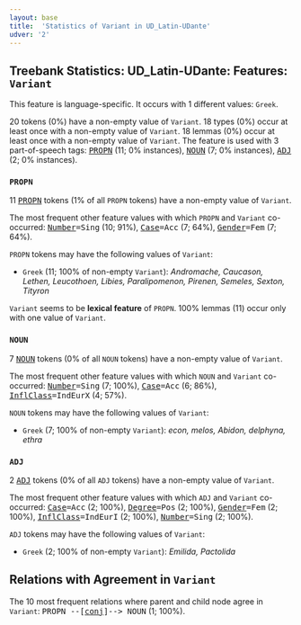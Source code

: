 ```yaml
---
layout: base
title:  'Statistics of Variant in UD_Latin-UDante'
udver: '2'
---
```


## Treebank Statistics: UD_Latin-UDante: Features: `Variant`

This feature is language-specific.
It occurs with 1 different values: `Greek`.

20 tokens (0%) have a non-empty value of `Variant`.
18 types (0%) occur at least once with a non-empty value of `Variant`.
18 lemmas (0%) occur at least once with a non-empty value of `Variant`.
The feature is used with 3 part-of-speech tags: <tt><a href="la_udante-pos-PROPN.html">PROPN</a></tt> (11; 0% instances), <tt><a href="la_udante-pos-NOUN.html">NOUN</a></tt> (7; 0% instances), <tt><a href="la_udante-pos-ADJ.html">ADJ</a></tt> (2; 0% instances).

### `PROPN`

11 <tt><a href="la_udante-pos-PROPN.html">PROPN</a></tt> tokens (1% of all `PROPN` tokens) have a non-empty value of `Variant`.

The most frequent other feature values with which `PROPN` and `Variant` co-occurred: <tt><a href="la_udante-feat-Number.html">Number</a></tt><tt>=Sing</tt> (10; 91%), <tt><a href="la_udante-feat-Case.html">Case</a></tt><tt>=Acc</tt> (7; 64%), <tt><a href="la_udante-feat-Gender.html">Gender</a></tt><tt>=Fem</tt> (7; 64%).

`PROPN` tokens may have the following values of `Variant`:

* `Greek` (11; 100% of non-empty `Variant`): <em>Andromache, Caucason, Lethen, Leucothoen, Libies, Paralipomenon, Pirenen, Semeles, Sexton, Tityron</em>

`Variant` seems to be **lexical feature** of `PROPN`. 100% lemmas (11) occur only with one value of `Variant`.

### `NOUN`

7 <tt><a href="la_udante-pos-NOUN.html">NOUN</a></tt> tokens (0% of all `NOUN` tokens) have a non-empty value of `Variant`.

The most frequent other feature values with which `NOUN` and `Variant` co-occurred: <tt><a href="la_udante-feat-Number.html">Number</a></tt><tt>=Sing</tt> (7; 100%), <tt><a href="la_udante-feat-Case.html">Case</a></tt><tt>=Acc</tt> (6; 86%), <tt><a href="la_udante-feat-InflClass.html">InflClass</a></tt><tt>=IndEurX</tt> (4; 57%).

`NOUN` tokens may have the following values of `Variant`:

* `Greek` (7; 100% of non-empty `Variant`): <em>econ, melos, Abidon, delphyna, ethra</em>

### `ADJ`

2 <tt><a href="la_udante-pos-ADJ.html">ADJ</a></tt> tokens (0% of all `ADJ` tokens) have a non-empty value of `Variant`.

The most frequent other feature values with which `ADJ` and `Variant` co-occurred: <tt><a href="la_udante-feat-Case.html">Case</a></tt><tt>=Acc</tt> (2; 100%), <tt><a href="la_udante-feat-Degree.html">Degree</a></tt><tt>=Pos</tt> (2; 100%), <tt><a href="la_udante-feat-Gender.html">Gender</a></tt><tt>=Fem</tt> (2; 100%), <tt><a href="la_udante-feat-InflClass.html">InflClass</a></tt><tt>=IndEurI</tt> (2; 100%), <tt><a href="la_udante-feat-Number.html">Number</a></tt><tt>=Sing</tt> (2; 100%).

`ADJ` tokens may have the following values of `Variant`:

* `Greek` (2; 100% of non-empty `Variant`): <em>Emilida, Pactolida</em>

## Relations with Agreement in `Variant`

The 10 most frequent relations where parent and child node agree in `Variant`:
<tt>PROPN --[<tt><a href="la_udante-dep-conj.html">conj</a></tt>]--> NOUN</tt> (1; 100%).

